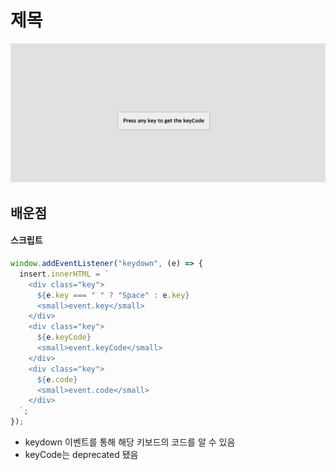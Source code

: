 # 제목

![image](./image/image.gif)

## 배운점

#### 스크립트

```javascript
window.addEventListener("keydown", (e) => {
  insert.innerHTML = `
    <div class="key">
      ${e.key === " " ? "Space" : e.key}
      <small>event.key</small>
    </div>
    <div class="key">
      ${e.keyCode}
      <small>event.keyCode</small>
    </div>
    <div class="key">
      ${e.code}
      <small>event.code</small>
    </div>
  `;
});
```

- keydown 이벤트를 통해 해당 키보드의 코드를 알 수 있음
- keyCode는 deprecated 됐음
